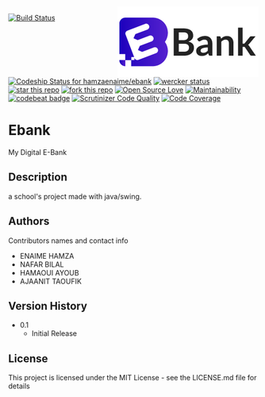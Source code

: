 <img src="img/Ebank.png" align="right" />


[![Build Status](https://travis-ci.com/hamzaenaime/ebank.svg?branch=master)](https://travis-ci.com/hamzaenaime/ebank)
[![Codeship Status for hamzaenaime/ebank](https://app.codeship.com/projects/d96dfd10-f463-0136-2699-321d275e3073/status?branch=master)](/projects/320683)
[![wercker status](https://app.wercker.com/status/ef59262dde15b1f581243f66d9bacd0b/s/master "wercker status")](https://app.wercker.com/project/byKey/ef59262dde15b1f581243f66d9bacd0b)
[![star this repo](http://githubbadges.com/star.svg?user=hamzaenaime&repo=ebank&style=flat)](https://github.com/hamzaenaime/ebank)
[![fork this repo](http://githubbadges.com/fork.svg?user=hamzaenaime&repo=ebank&style=flat)](https://github.com/hamzaenaime/ebank/fork)
[![Open Source Love](https://badges.frapsoft.com/os/mit/mit.svg?v=102)](https://github.com/ellerbrock/open-source-badge/)
[![Maintainability](https://api.codeclimate.com/v1/badges/55d8714da1211b6c2913/maintainability)](https://codeclimate.com/github/hamzaenaime/ebank/maintainability)
[![codebeat badge](https://codebeat.co/badges/84d3d569-258f-43e1-a71c-b263e7381f26)](https://codebeat.co/projects/github-com-hamzaenaime-ebank-master)
[![Scrutinizer Code Quality](https://scrutinizer-ci.com/g/hamzaenaime/ebank/badges/quality-score.png?b=master)](https://scrutinizer-ci.com/g/hamzaenaime/ebank/?branch=master)
[![Code Coverage](https://scrutinizer-ci.com/g/hamzaenaime/ebank/badges/coverage.png?b=master)](https://scrutinizer-ci.com/g/hamzaenaime/ebank/?branch=master)

# Ebank 
My Digital E-Bank

## Description
a school's project made with java/swing.


## Authors

Contributors names and contact info

* ENAIME HAMZA
* NAFAR BILAL
* HAMAOUI AYOUB
* AJAANIT TAOUFIK

## Version History

* 0.1
    * Initial Release

## License

This project is licensed under the MIT License - see the LICENSE.md file for details
